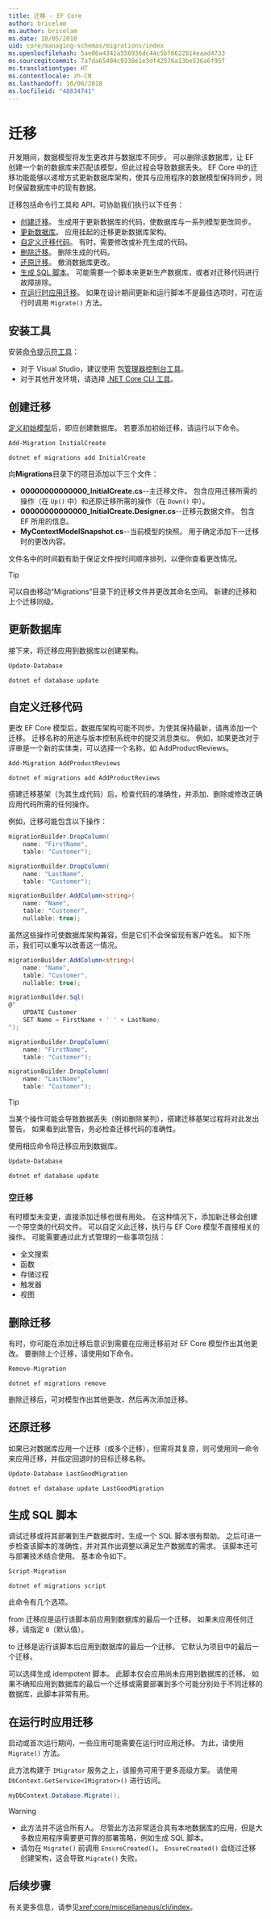 ```yaml
---
title: 迁移 - EF Core
author: bricelam
ms.author: bricelam
ms.date: 10/05/2018
uid: core/managing-schemas/migrations/index
ms.openlocfilehash: 5ae06a4342a556936dc44c5bf6622814eaad4733
ms.sourcegitcommit: 7a7da65404c9338e1e3df42576a13be536a6f95f
ms.translationtype: HT
ms.contentlocale: zh-CN
ms.lasthandoff: 10/06/2018
ms.locfileid: "48834741"
---
```

<a name="migrations"></a>迁移
==========

开发期间，数据模型将发生更改并与数据库不同步。 可以删除该数据库，让 EF 创建一个新的数据库来匹配该模型，但此过程会导致数据丢失。 EF Core 中的迁移功能能够以递增方式更新数据库架构，使其与应用程序的数据模型保持同步，同时保留数据库中的现有数据。

迁移包括命令行工具和 API，可协助我们执行以下任务：

* [创建迁移](#create-a-migration)。 生成用于更新数据库的代码，使数据库与一系列模型更改同步。
* [更新数据库](#update-the-database)。 应用挂起的迁移更新数据库架构。
* [自定义迁移代码](#customize-migration-code)。 有时，需要修改或补充生成的代码。
* [删除迁移](#remove-a-migration)。 删除生成的代码。
* [还原迁移](#revert-a-migration)。 撤消数据库更改。
* [生成 SQL 脚本](#generate-sql-scripts)。 可能需要一个脚本来更新生产数据库，或者对迁移代码进行故障排除。
* [在运行时应用迁移](#apply-migrations-at-runtime)。 如果在设计期间更新和运行脚本不是最佳选项时，可在运行时调用 `Migrate()` 方法。

<a name="install-the-tools"></a>安装工具
-----------------

安装[命令提示符工具](xref:core/miscellaneous/cli/index)：
* 对于 Visual Studio，建议使用 [包管理器控制台工具](xref:core/miscellaneous/cli/powershell)。
* 对于其他开发环境，请选择 [.NET Core CLI 工具](xref:core/miscellaneous/cli/dotnet)。

<a name="create-a-migration"></a>创建迁移
------------------

[定义初始模型](xref:core/modeling/index)后，即应创建数据库。 若要添加初始迁移，请运行以下命令。

``` powershell
Add-Migration InitialCreate
```
``` Console
dotnet ef migrations add InitialCreate
```

向**Migrations**目录下的项目添加以下三个文件：

* **00000000000000_InitialCreate.cs**--主迁移文件。 包含应用迁移所需的操作（在 `Up()` 中）和还原迁移所需的操作（在 `Down()` 中）。
* **00000000000000_InitialCreate.Designer.cs**--迁移元数据文件。 包含 EF 所用的信息。
* **MyContextModelSnapshot.cs**--当前模型的快照。 用于确定添加下一迁移时的更改内容。

文件名中的时间戳有助于保证文件按时间顺序排列，以便你查看更改情况。

> [!TIP]
> 可以自由移动“Migrations”目录下的迁移文件并更改其命名空间。 新建的迁移和上个迁移同级。

<a name="update-the-database"></a>更新数据库
-------------------

接下来，将迁移应用到数据库以创建架构。

``` powershell
Update-Database
```
``` Console
dotnet ef database update
```

<a name="customize-migration-code"></a>自定义迁移代码
------------------------

更改 EF Core 模型后，数据库架构可能不同步。为使其保持最新，请再添加一个迁移。 迁移名称的用途与版本控制系统中的提交消息类似。 例如，如果更改对于评审是一个新的实体类，可以选择一个名称，如 AddProductReviews。

``` powershell
Add-Migration AddProductReviews
```
``` Console
dotnet ef migrations add AddProductReviews
```

搭建迁移基架（为其生成代码）后，检查代码的准确性，并添加、删除或修改正确应用代码所需的任何操作。

例如，迁移可能包含以下操作：

``` csharp
migrationBuilder.DropColumn(
    name: "FirstName",
    table: "Customer");

migrationBuilder.DropColumn(
    name: "LastName",
    table: "Customer");

migrationBuilder.AddColumn<string>(
    name: "Name",
    table: "Customer",
    nullable: true);
```

虽然这些操作可使数据库架构兼容，但是它们不会保留现有客户姓名。 如下所示，我们可以重写以改善这一情况。

``` csharp
migrationBuilder.AddColumn<string>(
    name: "Name",
    table: "Customer",
    nullable: true);

migrationBuilder.Sql(
@"
    UPDATE Customer
    SET Name = FirstName + ' ' + LastName;
");

migrationBuilder.DropColumn(
    name: "FirstName",
    table: "Customer");

migrationBuilder.DropColumn(
    name: "LastName",
    table: "Customer");
```

> [!TIP]
> 当某个操作可能会导致数据丢失（例如删除某列），搭建迁移基架过程将对此发出警告。 如果看到此警告，务必检查迁移代码的准确性。

使用相应命令将迁移应用到数据库。

``` powershell
Update-Database
```
``` Console
dotnet ef database update
```

### <a name="empty-migrations"></a>空迁移

有时模型未变更，直接添加迁移也很有用处。 在这种情况下，添加新迁移会创建一个带空类的代码文件。 可以自定义此迁移，执行与 EF Core 模型不直接相关的操作。 可能需要通过此方式管理的一些事项包括：

* 全文搜索
* 函数
* 存储过程
* 触发器
* 视图

<a name="remove-a-migration"></a>删除迁移
------------------
有时，你可能在添加迁移后意识到需要在应用迁移前对 EF Core 模型作出其他更改。 要删除上个迁移，请使用如下命令。

``` powershell
Remove-Migration
```
``` Console
dotnet ef migrations remove
```

删除迁移后，可对模型作出其他更改，然后再次添加迁移。

<a name="revert-a-migration"></a>还原迁移
------------------
如果已对数据库应用一个迁移（或多个迁移），但需将其复原，则可使用同一命令来应用迁移，并指定回退时的目标迁移名称。

``` powershell
Update-Database LastGoodMigration
```
``` Console
dotnet ef database update LastGoodMigration
```

<a name="generate-sql-scripts"></a>生成 SQL 脚本
--------------------
调试迁移或将其部署到生产数据库时，生成一个 SQL 脚本很有帮助。 之后可进一步检查该脚本的准确性，并对其作出调整以满足生产数据库的需求。 该脚本还可与部署技术结合使用。 基本命令如下。

``` powershell
Script-Migration
```
``` Console
dotnet ef migrations script
```

此命令有几个选项。

from 迁移应是运行该脚本前应用到数据库的最后一个迁移。 如果未应用任何迁移，请指定 `0`（默认值）。

to 迁移是运行该脚本后应用到数据库的最后一个迁移。 它默认为项目中的最后一个迁移。

可以选择生成 idempotent 脚本。 此脚本仅会应用尚未应用到数据库的迁移。 如果不确知应用到数据库的最后一个迁移或需要部署到多个可能分别处于不同迁移的数据库，此脚本非常有用。

<a name="apply-migrations-at-runtime"></a>在运行时应用迁移
---------------------------
启动或首次运行期间，一些应用可能需要在运行时应用迁移。 为此，请使用 `Migrate()` 方法。

此方法构建于 `IMigrator` 服务之上，该服务可用于更多高级方案。 请使用 `DbContext.GetService<IMigrator>()` 进行访问。

``` csharp
myDbContext.Database.Migrate();
```

> [!WARNING]
> * 此方法并不适合所有人。 尽管此方法非常适合具有本地数据库的应用，但是大多数应用程序需要更可靠的部署策略，例如生成 SQL 脚本。
> * 请勿在 `Migrate()` 前调用 `EnsureCreated()`。 `EnsureCreated()` 会绕过迁移创建架构，这会导致 `Migrate()` 失败。

<a name="next-steps"></a>后续步骤
----------

有关更多信息，请参见<xref:core/miscellaneous/cli/index>。